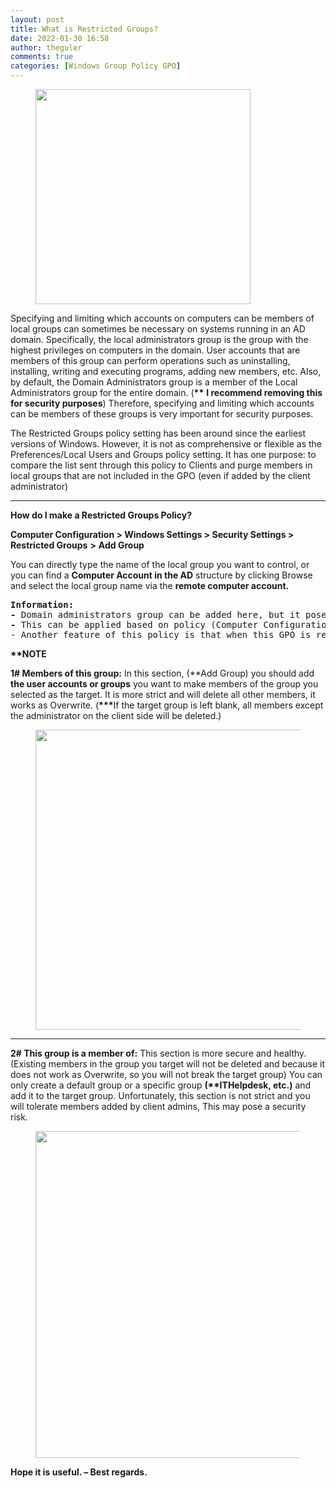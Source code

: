 ```yaml
---
layout: post
title: What is Restricted Groups?
date: 2022-01-30 16:58
author: theguler
comments: true
categories: [Windows Group Policy GPO]
---
```

<!-- wp:image {"id":1155,"width":"344px","height":"auto","sizeSlug":"large","linkDestination":"none"} -->
<figure class="wp-block-image size-large is-resized"><img src="https://farukguler.com/assets/post_images/gpo_logo.jpg?w=439" alt="" class="wp-image-1155" style="width:344px;height:auto" /></figure>
<!-- /wp:image -->

<!-- wp:paragraph -->
<p>Specifying and limiting which accounts on computers can be members of local groups can sometimes be necessary on systems running in an AD domain. Specifically, the local administrators group is the group with the highest privileges on computers in the domain. User accounts that are members of this group can perform operations such as uninstalling, installing, writing and executing programs, adding new members, etc. Also, by default, the Domain Administrators group is a member of the Local Administrators group for the entire domain. (<strong>**</strong> <strong>I recommend removing this for security purposes</strong>) Therefore, specifying and limiting which accounts can be members of these groups is very important for security purposes.</p>
<!-- /wp:paragraph -->

<!-- wp:paragraph -->
<p>The Restricted Groups policy setting has been around since the earliest versions of Windows. However, it is not as comprehensive or flexible as the Preferences/Local Users and Groups policy setting. It has one purpose: to compare the list sent through this policy to Clients and purge members in local groups that are not included in the GPO (even if added by the client administrator)</p>
<!-- /wp:paragraph -->

<!-- wp:separator -->
<hr class="wp-block-separator has-alpha-channel-opacity" />
<!-- /wp:separator -->

<!-- wp:paragraph -->
<p><strong>How do I make a Restricted Groups Policy?</strong></p>
<!-- /wp:paragraph -->

<!-- wp:paragraph -->
<p><strong>Computer Configuration &gt; Windows Settings &gt; Security Settings &gt; Restricted Groups</strong> <strong>&gt;</strong> <strong>Add Group</strong></p>
<!-- /wp:paragraph -->

<!-- wp:paragraph -->
<p>You can directly type the name of the local group you want to control, or you can find a <strong>Computer Account in the AD</strong> structure by clicking Browse and select the local group name via the <strong>remote computer account.</strong></p>
<!-- /wp:paragraph -->

<!-- wp:preformatted -->
<pre class="wp-block-preformatted"><strong>Information:</strong><br><strong>-</strong> Domain administrators group can be added here, but it poses a potential security risk.<br><strong>-</strong> This can be applied based on policy (Computer Configuration). For this reason, computer accounts must be included under the OU to which the Restricted Groups policy setting is linked.<br>- Another feature of this policy is that when this GPO is removed, the remnants in the SAM database on the clients are cleaned up and returned to their original state.</pre>
<!-- /wp:preformatted -->

<!-- wp:paragraph -->
<p><strong>**NOTE</strong></p>
<!-- /wp:paragraph -->

<!-- wp:paragraph -->
<p><strong>1# Members of this group:</strong> In this section, (**Add Group) you should add <strong>the user accounts or groups</strong> you want to make members of the group you selected as the target. It is more strict and will delete all other members, it works as Overwrite. (<strong>***</strong>If the target group is left blank, all members except the administrator on the client side will be deleted.)</p>
<!-- /wp:paragraph -->

<!-- wp:image {"id":14864,"width":"480px","height":"auto","sizeSlug":"large","linkDestination":"none"} -->
<figure class="wp-block-image size-large is-resized"><img src="https://farukguler.com/assets/post_images/rest_2-2.png?w=756" alt="" class="wp-image-14864" style="width:480px;height:auto" /></figure>
<!-- /wp:image -->

<!-- wp:separator -->
<hr class="wp-block-separator has-alpha-channel-opacity" />
<!-- /wp:separator -->

<!-- wp:paragraph -->
<p><strong>2# This group is a member of:</strong> This section is more secure and healthy. (Existing members in the group you target will not be deleted and because it does not work as Overwrite, so you will not break the target group) You can only create a default group or a specific group <strong>(**ITHelpdesk, etc.)</strong> and add it to the target group. Unfortunately, this section is not strict and you will tolerate members added by client admins, This may pose a security risk.</p>
<!-- /wp:paragraph -->

<!-- wp:image {"id":14861,"width":"523px","height":"auto","sizeSlug":"large","linkDestination":"none"} -->
<figure class="wp-block-image size-large is-resized"><img src="https://farukguler.com/assets/post_images/rest_2-1.png?w=822" alt="" class="wp-image-14861" style="width:523px;height:auto" /></figure>
<!-- /wp:image -->

<!-- wp:paragraph -->
<p><strong>Hope it is useful. – Best regards.</strong></p>
<!-- /wp:paragraph -->
